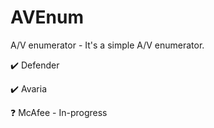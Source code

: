 # AVEnum
 A/V enumerator - It's a simple A/V enumerator.

 
✔️ Defender

✔️ Avaria 

❓ McAfee - In-progress
